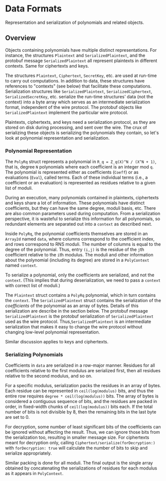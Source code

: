 # Data Formats

Representation and serialization of polynomials and related objects.

## Overview

Objects containing polynomials have multiple distinct representations. For instance, the structures ``Plaintext`` and ``SerializedPlaintext``, and the protobuf message `SerializedPlaintext` all represent plaintexts in different contexts. Same for ciphertexts and keys.

The structures ``Plaintext``, ``Ciphertext``, ``SecretKey``, etc. are used at run-time to carry out computations. In addition to data, these structures have references to "contexts" (see below) that facilitate these computations. Serialization structures like ``SerializedPlaintext``, ``SerializedCiphertext``, ``SerializedSecretKey``, etc. serialize the run-time structures' data (not the context) into a byte array which serves as an intermediate serialization format, independent of the wire protocol. The protobuf objects like ``SerializedPlaintext`` implement the particular wire protocol.

Plaintexts, ciphertexts, and keys need a serialization protocol, as they are stored on disk during processing, and sent over the wire. The crux of serializing these objects is serializing the polynomials they contain, so let's look at polynomial representation and serialization.

### Polynomial Representation

The ``PolyRq`` struct represents a polynomial in `R_q = Z_q(X)^N / (X^N + 1)`, that is, degree `N` polynomials where each coefficient is an integer mod `q`. The polynomial is represented either as coefficients (``Coeff``) or as evaluations (``Eval``), called terms. Each of these individual terms (i.e., a coefficient or an evaluation) is represented as residues relative to a given list of moduli.

During an execution, many polynomials contained in plaintexts, ciphertexts and keys share a lot of information. These polynomials have distinct coefficients, but they can have the same degree, moduli basis, etc. There are also common parameters used during computation. From a serialization perspective, it is wasteful to serialize this information for all polynomials, so redundant elements are separated out into a `context` as described next.

Inside `PolyRq`, the polynomial coefficients themselves are stored in an ``Array2d`` named `data`, where columns correspond to the coefficient index, and rows correspond to RNS moduli. The number of columns is equal to the degree of the polynomial. Thus, entry `(i,j)` is the residue of the `j`th coefficient relative to the `i`th modulus. The moduli and other information about the polynomial (including its degree) are stored in a ``PolyContext`` named `context`.

To serialize a polynomial, only the coefficients are serialized, and not the `context`. (This implies that during deserialization, we need to pass a `context` with correct list of moduli.)

The ``Plaintext`` struct contains a ``PolyRq`` polynomial, which in turn contains the `context`. The ``SerializedPlaintext`` struct contains the serialization of the _coefficients_ of the polynomial as an array of bytes. Details of this serialization are describe in the section below. The protobuf message ``SerializedPlaintext`` is the protobuf serialization of ``SerializedPlaintext`` used as the wire protocol. Thus,``SerializedPlaintext`` is an intermediate serialization that makes it easy to change the wire protocol without changing low-level polynomial representation.

Similar discussion applies to keys and ciphertexts.

### Serializing Polynomials

Coefficients in `data` are serialized in a row-major manner. Residues for all coefficients relative to the first modulus are serialized first, then all residues relative to the second modulus, and so on.

For a specific modulus, serialization packs the residues in an array of bytes. Each residue can be represented in `ceil(log(modulus)` bits, and thus the entire row requires `degree * ceil(log(modulus))`  bits. The array of bytes is considered a contiguous sequence of bits, and the residues are packed in order, in fixed-width chunks of `ceil(log(modulus))`  bits each. If the total number of bits is not divisible by 8, then the remaining bits in the last byte are set to 0.

For decryption, some number of least significant bits of the coefficients can be ignored without affecting the result. Thus, we can ignore those bits from the serialization too, resulting in smaller message size. For ciphertexts meant for decryption only, calling ``Ciphertext/serialize(forDecryption:)`` with `forDecryption: true` will calculate the number of bits to skip and serialize appropriately.

Similar packing is done for all moduli. The final output is the single array obtained by concatenating the serializations of residues for each modulus as it appears in ``PolyContext``.
